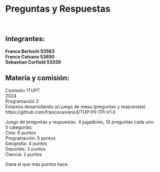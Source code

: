 <h1>Preguntas y Respuestas</h1><br>
<h2>Integrantes:</h2>
<b>Franco Berlochi 53583</b><br>
<b>Franco Caivano 53650</b> <br>
<b>Sebastian Corfield 53339</b><br>
<h2>Materia y comisión:</h2>
Comisión 1TUP7 <br>
2024<br>
Programación 2 <br>
Estamos desarrollando un juego de mesa (preguntas y respuestas)<br>
https://github.com/francocaivano3/TUP-PII-TPI-V1.0

Juego de preguntas y respuestas. 4 jugadores, 10 preguntas cada uno. <br>
5 categorías:<br>
Cine: 6 puntos<br>
Programación: 5 puntos<br>
Geografía: 4 puntos<br>
Deportes: 3 puntos<br>
Ciencia: 2 puntos<br>

Gana el que más puntos hace. 
